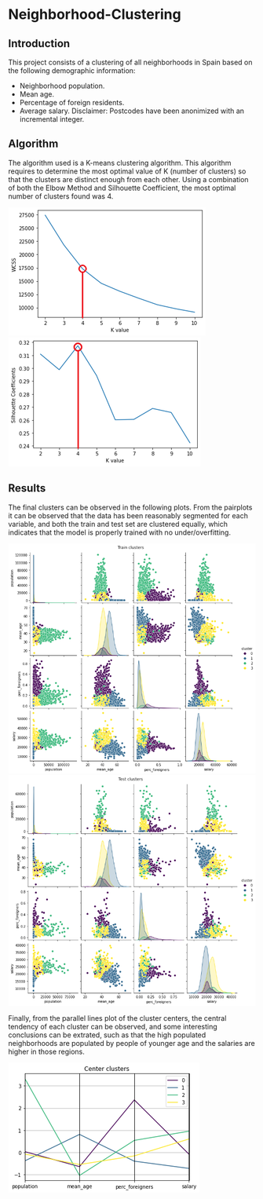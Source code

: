 # Neighborhood-Clustering

## Introduction
This project consists of a clustering of all neighborhoods in Spain based on the following demographic information:
* Neighborhood population.
* Mean age.
* Percentage of foreign residents.
* Average salary.
Disclaimer: Postcodes have been anonimized with an incremental integer.

## Algorithm
The algorithm used is a K-means clustering algorithm. This algorithm requires to determine the most optimal value of K (number of clusters) so that the clusters are distinct enough from each other. Using a combination of both the Elbow Method and Silhouette Coefficient, the most optimal number of clusters found was 4.

![alt_text](https://github.com/ygbuil/Neighborhood-Clustering/blob/master/images/elbow_method.png)   ![alt_text](https://github.com/ygbuil/Neighborhood-Clustering/blob/master/images/silhouette_coefficients.png)

## Results
The final clusters can be observed in the following plots. From the pairplots it can be observed that the data has been reasonably segmented for each variable, and both the train and test set are clustered equally, which indicates that the model is properly trained with no under/overfitting.

![alt_text](https://github.com/ygbuil/Neighborhood-Clustering/blob/master/images/train_clusters.png)
![alt_text](https://github.com/ygbuil/Neighborhood-Clustering/blob/master/images/test_clusters.png)

Finally, from the parallel lines plot of the cluster centers, the central tendency of each cluster can be observed, and some interesting conclusions can be extrated, such as that the high populated neighborhoods are populated by people of younger age and the salaries are higher in those regions.

![alt_text](https://github.com/ygbuil/Neighborhood-Clustering/blob/master/images/center_clusters.png)
